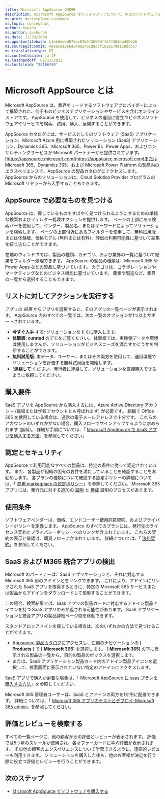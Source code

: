 ```yaml
---
title: Microsoft AppSource の概要
description: Microsoft AppSource オンラインストアについて、およびソフトウェアとソリューションの豊富なカタログを検索する方法について説明します。
ms.prod: marketplace-customer
ms.topic: conceptual
author: Guyshu
ms.author: gushuchm
ms.date: 11/20/2020
ms.openlocfilehash: b1eb9eeed676cc07b042659dffd77d04ebd50326
ms.sourcegitcommit: 4e8e5a18e6e64892761dadcf182e179a128dcbc7
ms.translationtype: MT
ms.contentlocale: ja-JP
ms.lasthandoff: 01/13/2021
ms.locfileid: "98166700"
---
```

# <a name="what-is-microsoft-appsource"></a>Microsoft AppSource とは

Microsoft AppSource は、業界をリードするソフトウェアプロバイダーによって構築された、何千ものビジネスアプリケーションやサービスを含むオンラインストアです。 AppSource を使用して、ビジネスの運営に役立つビジネスソフトウェアやサービスを検索、試用、購入、展開することができます。

AppSource カタログには、サービスとしてのソフトウェア (SaaS) アプリケーション、Microsoft Azure 用に構築されたソリューション (SaaS) アプリケーション、Dynamics 365、Microsoft 365、Power BI、Power Apps、およびコンサルティングサービスが Microsoft パートナーから提供されています。 [https://appsource.microsoft.com](https://appsource.microsoft.com)または Microsoft 365、Dynamics 365、および Microsoft Power Platform の製品内のエクスペリエンスで、AppSource の製品カタログにアクセスします。 AppSource からのソリューションは、Cloud Solution Provider プログラムの Microsoft リセラーから入手することもできます。

## <a name="find-what-you-need-on-appsource"></a>AppSource で必要なものを見つける

AppSource は、探しているものをすばやく見つけられるようにするための単純な検索およびフィルター処理オプションを提供します。 ページの上部にある検索バーを使用して、ベンダー、製品名、またはキーワードによってソリューションを検索します。 ページの上部付近にあるフィルターを使用して、無料試用版または体験版、価格モデル (無料または有料)、評価の利用可能性に基づいて結果を絞り込むことができます。

左端のウィンドウでは、製品の種類、カテゴリ、および業界の一覧に基づいて結果をフィルター処理できます。 AppSource の製品の種類は、Microsoft 365 や Power Apps などの製品に基づいています。 カテゴリは、コラボレーションやマーケティングなどのビジネス機能に基づいています。 農業や製造など、業界の一覧から選択することもできます。

## <a name="take-action-on-a-listing"></a>リストに対してアクションを実行する

アプリの _結果_ からアプリを選択すると、そのアプリの一覧ページが表示されます。 AppSource 内のすべての一覧では、次の一覧のオプションが1つ以上サポートされています。

- **今すぐ入手** する: ソリューションをすぐに購入します。
- **体験版: curated** のデモをご覧ください。 体験版では、実稼働データや環境は使用しませんが、ソリューションがビジネスニーズを満たすかどうかを判断することができます。
- **無料試用版**: 実データ、ユーザー、またはその両方を使用して、運用環境でソリューションを評価する無料試用版を開始します。
- [**連絡して** ください。発行者に連絡して、ソリューションを直接購入できるように依頼してください。

## <a name="purchasing-requirements"></a>購入要件

SaaS アプリを AppSource から購入するには、Azure Active Directory アカウント (職場または学校アカウントとも呼ばれます) が必要です。 組織で Office 365 を使用している場合は、通常の電子メールアドレスで十分です。 これらのアカウントのいずれかがない場合、購入フローでサインアップするように求められます (無料)。 詳細な手順については、「 [Microsoft AppSource で SaaS アプリを購入する方法](purchase-software-appsource.md)」を参照してください。

## <a name="certification-and-security"></a>認定とセキュリティ

AppSource で利用可能なすべての製品は、特定の条件に従って認定されています。 また、各製品が組織の固有の要件を満たしていることを確認することをお勧めします。 各プランの種類について確認する認定ポリシーの詳細については、「 [商用 marketplace の認定ポリシー](/legal/marketplace/certification-policies)」を参照してください。 Microsoft 365 アプリには、発行元に対する追加の [証明](/microsoft-365-app-certification/docs/enterprise-app-certification-guide) と [構成](/microsoft-365-app-certification/docs/enterprise-app-attestation-guide) 証明のプロセスがあります。

## <a name="terms-and-conditions"></a>使用条件

ソフトウェアベンダーは、価格、エンドユーザー使用許諾契約、およびプライバシーポリシーを定義します。 AppSource のすべてのプランには、発行元のライセンス契約とプライバシーポリシーへのリンクが含まれています。 これらの契約の表示と確認は、購買フローに含まれています。 詳細については、「 [法的契約](legal-contracts.md)」を参照してください。

## <a name="discover-saas-and-m365-integrated-apps"></a>SaaS および M365 統合アプリの検出

Microsoft のパートナーは、SaaS アプリケーションと、それに対応する Microsoft 365 用のアドインとをリンクできます。 これにより、アドインにリンクされた SaaS アプリを取得するときに、特定の Microsoft 365 サービスまたは製品からアドインをダウンロードして使用することができます。

この場合、検索結果では、saas アプリの製品カードに対応するアドイン製品アイコンを持つ SaaS アプリのみが返される可能性があります。 SaaS アプリケーションと統合アプリの製品詳細ページ間を移動できます。

スタンドアロンアドインを探している場合は、次のいずれかの方法で見つけることができます。

- [Appsource 製品カタログ](https://appsource.microsoft.com/marketplace/apps/)にアクセスし、左側のナビゲーションの [ **Products** ] で [ **Microsoft 365**] を選択します。 [ **Microsoft 365**] の下に表示される製品の一覧から、目的の製品のボックスを選択します。
- または、SaaS アプリケーション製品カード内のアドイン製品アイコンを選択して、検索画面に表示されていない特定のアドインにアクセスします。

SaaS アプリで購入が必要な場合は、「 [Microsoft AppSource に saas プランを購入する方法](purchase-software-appsource.md)」を参照してください。

Microsoft 365 管理者ユーザーは、SaaS とアドインの両方を1か所に配置できます。 詳細については、「 [Microsoft 365 アプリのテストとデプロイ-Microsoft 365 admin](/microsoft-365/admin/manage/test-and-deploy-microsoft-365-apps)」を参照してください。

## <a name="find-ratings-and-reviews"></a>評価とレビューを検索する

すべての一覧ページに、他の顧客からの評価とレビューが表示されます。 評価では5つ星のスケールが使用され、各オファーカードに平均評価が表示されます。 その他の顧客のエクスペリエンスについて学習できるように、逐語的レビューも利用できます。 ソリューションを購入した後も、他のお客様が決定を行う際に役立つ評価とレビューを行うことができます。

## <a name="next-steps"></a>次のステップ

- [Microsoft AppSource でソフトウェアを購入する](purchase-software-appsource.md)
